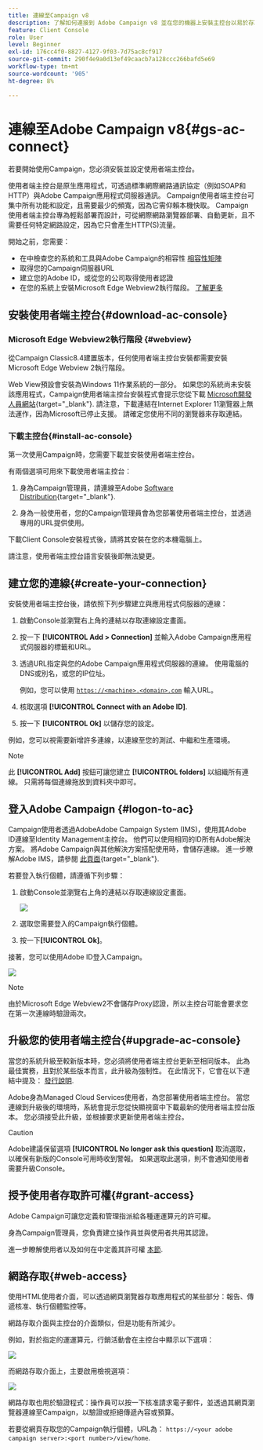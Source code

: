 ```yaml
---
title: 連線至Campaign v8
description: 了解如何連接到 Adobe Campaign v8 並在您的機器上安裝主控台以易於存取。
feature: Client Console
role: User
level: Beginner
exl-id: 176cc4f0-8827-4127-9f03-7d75ac8cf917
source-git-commit: 290f4e9a0d13ef49caacb7a128ccc266bafd5e69
workflow-type: tm+mt
source-wordcount: '905'
ht-degree: 8%

---
```


# 連線至Adobe Campaign v8{#gs-ac-connect}

若要開始使用Campaign，您必須安裝並設定使用者端主控台。

使用者端主控台是原生應用程式，可透過標準網際網路通訊協定（例如SOAP和HTTP）與Adobe Campaign應用程式伺服器通訊。 Campaign使用者端主控台可集中所有功能和設定，且需要最少的頻寬，因為它需仰賴本機快取。 Campaign使用者端主控台專為輕鬆部署而設計，可從網際網路瀏覽器部署、自動更新，且不需要任何特定網路設定，因為它只會產生HTTP(S)流量。

開始之前，您需要：

* 在中檢查您的系統和工具與Adobe Campaign的相容性 [相容性矩陣](compatibility-matrix.md)
* 取得您的Campaign伺服器URL
* 建立您的Adobe ID，或從您的公司取得使用者認證
* 在您的系統上安裝Microsoft Edge Webview2執行階段。 [了解更多](#webview)

## 安裝使用者端主控台{#download-ac-console}

### Microsoft Edge Webview2執行階段 {#webview}

從Campaign Classic8.4建置版本，任何使用者端主控台安裝都需要安裝Microsoft Edge Webview 2執行階段。

Web View預設會安裝為Windows 11作業系統的一部分。 如果您的系統尚未安裝該應用程式，Campaign使用者端主控台安裝程式會提示您從下載 [Microsoft開發人員網站](http://www.adobe.com/go/acc-ms-webview2-runtime-download_tw){target="_blank"}. 請注意，下載連結在Internet Explorer 11瀏覽器上無法運作，因為Microsoft已停止支援。 請確定您使用不同的瀏覽器來存取連結。

### 下載主控台{#install-ac-console}

第一次使用Campaign時，您需要下載並安裝使用者端主控台。

有兩個選項可用來下載使用者端主控台：

1. 身為Campaign管理員，請連線至Adobe [Software Distribution](https://experience.adobe.com/#/downloads/content/software-distribution/en/campaign.html){target="_blank"}.

1. 身為一般使用者，您的Campaign管理員會為您部署使用者端主控台，並透過專用的URL提供使用。

下載Client Console安裝程式後，請將其安裝在您的本機電腦上。

請注意，使用者端主控台語言安裝後即無法變更。

## 建立您的連線{#create-your-connection}

安裝使用者端主控台後，請依照下列步驟建立與應用程式伺服器的連線：

1. 啟動Console並瀏覽右上角的連結以存取連線設定畫面。

1. 按一下 **[!UICONTROL Add > Connection]** 並輸入Adobe Campaign應用程式伺服器的標籤和URL。

1. 透過URL指定與您的Adobe Campaign應用程式伺服器的連線。 使用電腦的DNS或別名，或您的IP位址。

   例如，您可以使用 [`https://<machine>.<domain>.com`](https://myserver.adobe.com) 輸入URL。

1. 核取選項 **[!UICONTROL Connect with an Adobe ID]**.

1. 按一下 **[!UICONTROL Ok]** 以儲存您的設定。

例如，您可以視需要新增許多連線，以連線至您的測試、中繼和生產環境。

>[!NOTE]
>
>此 **[!UICONTROL Add]** 按鈕可讓您建立 **[!UICONTROL folders]** 以組織所有連線。 只需將每個連線拖放到資料夾中即可。

## 登入Adobe Campaign {#logon-to-ac}

Campaign使用者透過AdobeAdobe Campaign System (IMS)，使用其Adobe ID連線至Identity Management主控台。 他們可以使用相同的ID所有Adobe解決方案。 將Adobe Campaign與其他解決方案搭配使用時，會儲存連線。 進一步瞭解Adobe IMS，請參閱 [此頁面](https://helpx.adobe.com/enterprise/using/identity.html){target="_blank"}.

若要登入執行個體，請遵循下列步驟：

1. 啟動Console並瀏覽右上角的連結以存取連線設定畫面。

   ![](assets/connectToCampaign.png)

1. 選取您需要登入的Campaign執行個體。

1. 按一下&#x200B;**[!UICONTROL Ok]**。

接著，您可以使用Adobe ID登入Campaign。

![](assets/adobeID.png)

>[!NOTE]
>
>由於Microsoft Edge Webview2不會儲存Proxy認證，所以主控台可能會要求您在第一次連線時驗證兩次。

## 升級您的使用者端主控台{#upgrade-ac-console}

當您的系統升級至較新版本時，您必須將使用者端主控台更新至相同版本。 此為最佳實務，且對於某些版本而言，此升級為強制性。 在此情況下，它會在以下連結中提及： [發行說明](release-notes.md).

Adobe身為Managed Cloud Services使用者，為您部署使用者端主控台。 當您連線到升級後的環境時，系統會提示您從快顯視窗中下載最新的使用者端主控台版本。 您必須接受此升級，並根據要求更新使用者端主控台。

>[!CAUTION]
>
>Adobe建議保留選項 **[!UICONTROL No longer ask this question]** 取消選取，以確保有新版的Console可用時收到警報。 如果選取此選項，則不會通知使用者需要升級Console。


## 授予使用者存取許可權{#grant-access}

Adobe Campaign可讓您定義和管理指派給各種運運算元的許可權。

身為Campaign管理員，您負責建立操作員並與使用者共用其認證。

進一步瞭解使用者以及如何在中定義其許可權 [本節](gs-permissions.md).


## 網路存取{#web-access}

使用HTML使用者介面，可以透過網頁瀏覽器存取應用程式的某些部分：報告、傳遞核准、執行個體監控等。

網路存取介面與主控台的介面類似，但是功能有所減少。

例如，對於指定的運運算元，行銷活動會在主控台中顯示以下選項：

![](assets/campaign-from-console.png)

而網路存取介面上，主要啟用檢視選項：

![](assets/campaign-from-web.png)

網路存取也用於驗證程式：操作員可以按一下核准請求電子郵件，並透過其網頁瀏覽器連線至Campaign，以驗證或拒絕傳遞內容或預算。

若要從網頁存取您的Campaign執行個體，URL為：  `https://<your adobe campaign server>:<port number>/view/home`.
